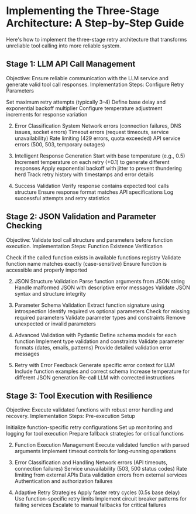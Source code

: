 # Implementing the Three-Stage Architecture: A Step-by-Step Guide
Here's how to implement the three-stage retry architecture that transforms unreliable tool calling into more reliable system.
## Stage 1: LLM API Call Management
Objective: Ensure reliable communication with the LLM service and generate valid tool call responses.
Implementation Steps:
Configure Retry Parameters

Set maximum retry attempts (typically 3–4)
Define base delay and exponential backoff multiplier
Configure temperature adjustment increments for response variation

2. Error Classification System
Network errors (connection failures, DNS issues, socket errors)
Timeout errors (request timeouts, service unavailability)
Rate limiting (429 errors, quota exceeded)
API service errors (500, 503, temporary outages)

3. Intelligent Response Generation
Start with base temperature (e.g., 0.5)
Increment temperature on each retry (+0.1) to generate different responses
Apply exponential backoff with jitter to prevent thundering herd
Track retry history with timestamps and error details

4. Success Validation
Verify response contains expected tool calls structure
Ensure response format matches API specifications
Log successful attempts and retry statistics

## Stage 2: JSON Validation and Parameter Checking
Objective: Validate tool call structure and parameters before function execution.
Implementation Steps:
Function Existence Verification

Check if the called function exists in available functions registry
Validate function name matches exactly (case-sensitive)
Ensure function is accessible and properly imported

2. JSON Structure Validation
Parse function arguments from JSON string
Handle malformed JSON with descriptive error messages
Validate JSON syntax and structure integrity

3. Parameter Schema Validation
Extract function signature using introspection
Identify required vs optional parameters
Check for missing required parameters
Validate parameter types and constraints
Remove unexpected or invalid parameters

4. Advanced Validation with Pydantic
Define schema models for each function
Implement type validation and constraints
Validate parameter formats (dates, emails, patterns)
Provide detailed validation error messages

5. Retry with Error Feedback
Generate specific error context for LLM
Include function examples and correct schema
Increase temperature for different JSON generation
Re-call LLM with corrected instructions

## Stage 3: Tool Execution with Resilience
Objective: Execute validated functions with robust error handling and recovery.
Implementation Steps:
Pre-execution Setup

Initialize function-specific retry configurations
Set up monitoring and logging for tool execution
Prepare fallback strategies for critical functions

2. Function Execution Management
Execute validated function with parsed arguments
Implement timeout controls for long-running operations

3. Error Classification and Handling
Network errors (API timeouts, connection failures)
Service unavailability (503, 500 status codes)
Rate limiting from external APIs
Data validation errors from external services
Authentication and authorization failures

4. Adaptive Retry Strategies
Apply faster retry cycles (0.5s base delay)
Use function-specific retry limits
Implement circuit breaker patterns for failing services
Escalate to manual fallbacks for critical failures
